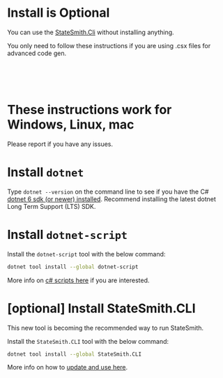 # Install is Optional
You can use the [StateSmith.Cli](https://github.com/StateSmith/StateSmith/blob/main/src/StateSmith.Cli/README.md) without installing anything.

You only need to follow these instructions if you are using .csx files for advanced code gen.

<br><br><br>


# These instructions work for Windows, Linux, mac
Please report if you have any issues.

# Install `dotnet`
Type `dotnet --version` on the command line to see if you have the C# [dotnet 6 sdk (or newer) installed](https://dotnet.microsoft.com/en-us/download/dotnet/sdk-for-vs-code). Recommend installing the latest dotnet Long Term Support (LTS) SDK.

# Install `dotnet-script`
Install the `dotnet-script` tool with the below command:
```bash
dotnet tool install --global dotnet-script
```

More info on [c# scripts here](https://github.com/dotnet-script/dotnet-script) if you are interested.

# [optional] Install StateSmith.CLI
This new tool is becoming the recommended way to run StateSmith.

Install the `StateSmith.CLI` tool with the below command:
```bash
dotnet tool install --global StateSmith.CLI
```
More info on how to [update and use here](https://github.com/StateSmith/StateSmith/blob/main/src/StateSmith.Cli/README.md).
